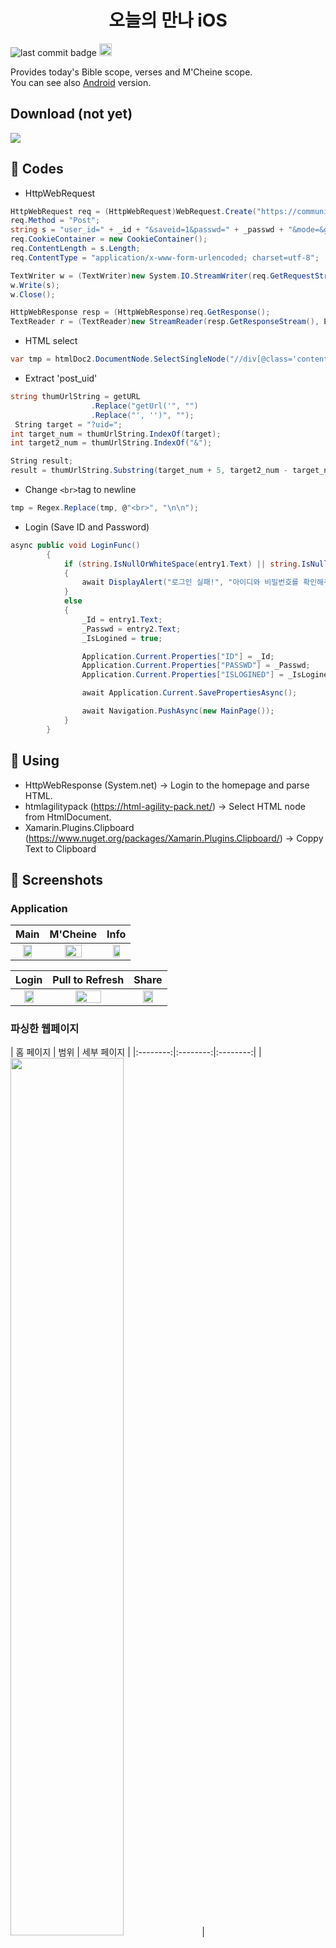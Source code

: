 <h1 align="center">오늘의 만나 iOS</h1>

![last commit badge](https://img.shields.io/github/last-commit/Jinyeob/Today-Manna-iOS)
<a href='https://developer.android.com'><img height="20px" src='http://img.shields.io/badge/platform-iOS-blue.svg'/></a>

<p>
   Provides today's Bible scope, verses and M'Cheine scope.<br/>
   You can see also <a href="https://github.com/Jinyeob/Today-Manna-Android" target="_blank">Android</a> version.
</p>

## Download (not yet)
<a href="https://play.google.com/store/apps/details?id=com.manna.parsing2"><img src="https://upload.wikimedia.org/wikipedia/commons/3/3c/Download_on_the_App_Store_Badge.svg"/></a>



## 📌 Codes
* HttpWebRequest
``` csharp
HttpWebRequest req = (HttpWebRequest)WebRequest.Create("https://community.jbch.org/confirm.php");
req.Method = "Post";
string s = "user_id=" + _id + "&saveid=1&passwd=" + _passwd + "&mode=&go=yes&url=http://community.jbch.org/&LoginButton=LoginButton";
req.CookieContainer = new CookieContainer();
req.ContentLength = s.Length;
req.ContentType = "application/x-www-form-urlencoded; charset=utf-8";

TextWriter w = (TextWriter)new System.IO.StreamWriter(req.GetRequestStream());
w.Write(s);
w.Close();

HttpWebResponse resp = (HttpWebResponse)req.GetResponse();
TextReader r = (TextReader)new StreamReader(resp.GetResponseStream(), Encoding.GetEncoding("UTF-8"));
```

* HTML select
``` csharp
var tmp = htmlDoc2.DocumentNode.SelectSingleNode("//div[@class='contentbox fr-view']/p").InnerHtml;
```

* Extract 'post_uid'
``` csharp
string thumUrlString = getURL
                  .Replace("getUrl('", "")
                  .Replace("', '')", "");
 String target = "?uid=";
int target_num = thumUrlString.IndexOf(target);
int target2_num = thumUrlString.IndexOf("&");

String result;
result = thumUrlString.Substring(target_num + 5, target2_num - target_num - 5);
```

* Change ```<br>```tag to newline
``` csharp
tmp = Regex.Replace(tmp, @"<br>", "\n\n");
```

* Login (Save ID and Password)
``` csharp
async public void LoginFunc()
        {
            if (string.IsNullOrWhiteSpace(entry1.Text) || string.IsNullOrWhiteSpace(entry2.Text))
            {
                await DisplayAlert("로그인 실패!", "아이디와 비밀번호를 확인해주세요.", "확인");
            }
            else
            {
                _Id = entry1.Text; 
                _Passwd = entry2.Text;
                _IsLogined = true;

                Application.Current.Properties["ID"] = _Id;
                Application.Current.Properties["PASSWD"] = _Passwd;
                Application.Current.Properties["ISLOGINED"] = _IsLogined;

                await Application.Current.SavePropertiesAsync();

                await Navigation.PushAsync(new MainPage());
            }
        }
```

## 📌 Using
* HttpWebResponse (System.net) -> Login to the homepage and parse HTML.
* htmlagilitypack (https://html-agility-pack.net/) -> Select HTML node from HtmlDocument.
* Xamarin.Plugins.Clipboard (https://www.nuget.org/packages/Xamarin.Plugins.Clipboard/) -> Coppy Text to Clipboard

## 📌 Screenshots
### Application
| Main | M'Cheine | Info |
|:--------:|:--------:|:--------:|
| <img src="https://github.com/Jinyeob/Today-Manna-iOS/blob/master/screenshot/manna.png" width="60%"/> | <img src="https://github.com/Jinyeob/Today-Manna-iOS/blob/master/screenshot/mchein.png" width="60%"/> | <img src="https://github.com/Jinyeob/Today-Manna-iOS/blob/master/screenshot/info.png" width="60%"/> |

| Login | Pull to Refresh | Share |
|:--------:|:--------:|:--------:|
| <img src="https://user-images.githubusercontent.com/37360089/94250945-dee75c80-ff5c-11ea-88dc-196f3dad3450.png" width="60%"/> | <img src="https://github.com/Jinyeob/Today-Manna-iOS/blob/master/screenshot/refresh.png" width="60%"/> | <img src="https://github.com/Jinyeob/Today-Manna-iOS/blob/master/screenshot/share.png" width="60%"/> |


### 파싱한 웹페이지
<p>
| 홈 페이지 | 범위 | 세부 페이지 |
|:--------:|:--------:|:--------:|
| <img src="https://user-images.githubusercontent.com/37360089/92693284-5f646580-f380-11ea-899a-d29efc2d276a.png" width="60%"/> | <img src="https://user-images.githubusercontent.com/37360089/92693166-3348e480-f380-11ea-9dd2-b0eade042aeb.png" width="60%"/> | <img src="https://user-images.githubusercontent.com/37360089/92692980-ebc25880-f37f-11ea-8013-6cc41019d715.png" width="60%"/> |
</p>
